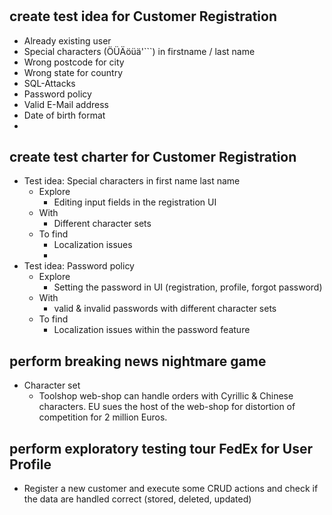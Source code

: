 #
#
#
#

## create test idea for Customer Registration
- Already existing user
- Special characters (ÖÜÄöüä'```) in firstname / last name
- Wrong postcode for city
- Wrong state for country
- SQL-Attacks
- Password policy
- Valid E-Mail address
- Date of birth format
- 
## create test charter for Customer Registration
- Test idea: Special characters in first name last name
  - Explore 
    - Editing input fields in the registration UI
  - With 
    - Different character sets
  - To find
    - Localization issues
    - 
- Test idea: Password policy
  - Explore
      - Setting the password in UI (registration, profile, forgot password)
  - With
      - valid & invalid passwords with different character sets
  - To find
      - Localization issues within the password feature

## perform breaking news nightmare game
- Character set
  - Toolshop web-shop can handle orders with Cyrillic & Chinese characters. EU sues the host of the web-shop for distortion of competition for 2 million Euros.

## perform exploratory testing tour FedEx for User Profile
- Register a new customer and execute some CRUD actions and check if the data are handled correct (stored, deleted, updated)